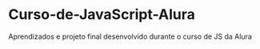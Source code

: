 # Curso-de-JavaScript-Alura
Aprendizados e projeto final desenvolvido durante o curso de JS da Alura
